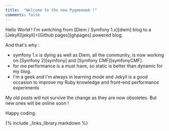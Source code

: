 ```yaml
---
title:  "Welcome to the new Pygmeeweb !"
comments: false
---
```


Hello World !
I'm switching from [Diem / Symfony 1.x][diem] blog to a [Jekyll][jekyll]+[Github pages][ghpages] powered blog.

And that's why :

-   symfony 1.x is dying as well as Diem, all the community, is now working on [Symfony 2][symfony] and [Symfony CMF][symfonyCMF].
-   for me performance is a must have, so static is better than dynamic for my blog.
-   I'm a geek and I'm always in learning mode and Jekyll is a good occasion to improve my Ruby knowledge and front-end performance experiments

My old posts will not survive the change as they are now obsoletes.
But new ones will be online soon !

Happy coding.

{% include _links_library.markdown %}

